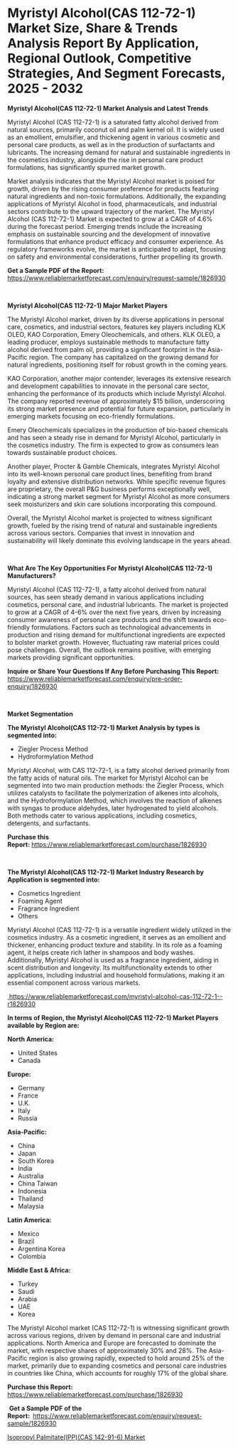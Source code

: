<p><h1>Myristyl Alcohol(CAS 112-72-1) Market Size, Share & Trends Analysis Report By Application, Regional Outlook, Competitive Strategies, And Segment Forecasts, 2025 - 2032</h1></p><p><strong>Myristyl Alcohol(CAS 112-72-1) Market Analysis and Latest Trends</strong></p>
<p><p>Myristyl Alcohol (CAS 112-72-1) is a saturated fatty alcohol derived from natural sources, primarily coconut oil and palm kernel oil. It is widely used as an emollient, emulsifier, and thickening agent in various cosmetic and personal care products, as well as in the production of surfactants and lubricants. The increasing demand for natural and sustainable ingredients in the cosmetics industry, alongside the rise in personal care product formulations, has significantly spurred market growth.</p><p>Market analysis indicates that the Myristyl Alcohol market is poised for growth, driven by the rising consumer preference for products featuring natural ingredients and non-toxic formulations. Additionally, the expanding applications of Myristyl Alcohol in food, pharmaceuticals, and industrial sectors contribute to the upward trajectory of the market. The Myristyl Alcohol (CAS 112-72-1) Market is expected to grow at a CAGR of 4.6% during the forecast period. Emerging trends include the increasing emphasis on sustainable sourcing and the development of innovative formulations that enhance product efficacy and consumer experience. As regulatory frameworks evolve, the market is anticipated to adapt, focusing on safety and environmental considerations, further propelling its growth.</p></p>
<p><strong>Get a Sample PDF of the Report:&nbsp;</strong> <a href="https://www.reliablemarketforecast.com/enquiry/request-sample/1826930?utm_campaign=1108&utm_medium=2&utm_source=Github&utm_content=ia&utm_term=03022025&utm_id=myristyl-alcoholcas-112-72-1">https://www.reliablemarketforecast.com/enquiry/request-sample/1826930</a></p>
<p>&nbsp;</p>
<p><strong>Myristyl Alcohol(CAS 112-72-1) Major Market Players</strong></p>
<p><p>The Myristyl Alcohol market, driven by its diverse applications in personal care, cosmetics, and industrial sectors, features key players including KLK OLEO, KAO Corporation, Emery Oleochemicals, and others. KLK OLEO, a leading producer, employs sustainable methods to manufacture fatty alcohol derived from palm oil, providing a significant footprint in the Asia-Pacific region. The company has capitalized on the growing demand for natural ingredients, positioning itself for robust growth in the coming years.</p><p>KAO Corporation, another major contender, leverages its extensive research and development capabilities to innovate in the personal care sector, enhancing the performance of its products which include Myristyl Alcohol. The company reported revenue of approximately $15 billion, underscoring its strong market presence and potential for future expansion, particularly in emerging markets focusing on eco-friendly formulations.</p><p>Emery Oleochemicals specializes in the production of bio-based chemicals and has seen a steady rise in demand for Myristyl Alcohol, particularly in the cosmetics industry. The firm is expected to grow as consumers lean towards sustainable product choices.</p><p>Another player, Procter & Gamble Chemicals, integrates Myristyl Alcohol into its well-known personal care product lines, benefiting from brand loyalty and extensive distribution networks. While specific revenue figures are proprietary, the overall P&G business performs exceptionally well, indicating a strong market segment for Myristyl Alcohol as more consumers seek moisturizers and skin care solutions incorporating this compound.</p><p>Overall, the Myristyl Alcohol market is projected to witness significant growth, fueled by the rising trend of natural and sustainable ingredients across various sectors. Companies that invest in innovation and sustainability will likely dominate this evolving landscape in the years ahead.</p></p>
<p>&nbsp;</p>
<p><strong>What Are The Key Opportunities For Myristyl Alcohol(CAS 112-72-1) Manufacturers?</strong></p>
<p><p>Myristyl Alcohol (CAS 112-72-1), a fatty alcohol derived from natural sources, has seen steady demand in various applications including cosmetics, personal care, and industrial lubricants. The market is projected to grow at a CAGR of 4-6% over the next five years, driven by increasing consumer awareness of personal care products and the shift towards eco-friendly formulations. Factors such as technological advancements in production and rising demand for multifunctional ingredients are expected to bolster market growth. However, fluctuating raw material prices could pose challenges. Overall, the outlook remains positive, with emerging markets providing significant opportunities.</p></p>
<p><strong>Inquire or Share Your Questions If Any Before Purchasing This Report:</strong> <a href="https://www.reliablemarketforecast.com/enquiry/pre-order-enquiry/1826930?utm_campaign=1108&utm_medium=2&utm_source=Github&utm_content=ia&utm_term=03022025&utm_id=myristyl-alcoholcas-112-72-1">https://www.reliablemarketforecast.com/enquiry/pre-order-enquiry/1826930</a></p>
<p>&nbsp;</p>
<p><strong>Market Segmentation</strong></p>
<p><strong>The Myristyl Alcohol(CAS 112-72-1) Market Analysis by types is segmented into:</strong></p>
<p><ul><li>Ziegler Process Method</li><li>Hydroformylation Method</li></ul></p>
<p><p>Myristyl Alcohol, with CAS 112-72-1, is a fatty alcohol derived primarily from the fatty acids of natural oils. The market for Myristyl Alcohol can be segmented into two main production methods: the Ziegler Process, which utilizes catalysts to facilitate the polymerization of alkenes into alcohols, and the Hydroformylation Method, which involves the reaction of alkenes with syngas to produce aldehydes, later hydrogenated to yield alcohols. Both methods cater to various applications, including cosmetics, detergents, and surfactants.</p></p>
<p><strong>Purchase this Report:&nbsp;</strong><a href="https://www.reliablemarketforecast.com/purchase/1826930?utm_campaign=1108&utm_medium=2&utm_source=Github&utm_content=ia&utm_term=03022025&utm_id=myristyl-alcoholcas-112-72-1">https://www.reliablemarketforecast.com/purchase/1826930</a></p>
<p>&nbsp;</p>
<p><strong>The Myristyl Alcohol(CAS 112-72-1) Market Industry Research by Application is segmented into:</strong></p>
<p><ul><li>Cosmetics Ingredient</li><li>Foaming Agent</li><li>Fragrance Ingredient</li><li>Others</li></ul></p>
<p><p>Myristyl Alcohol (CAS 112-72-1) is a versatile ingredient widely utilized in the cosmetics industry. As a cosmetic ingredient, it serves as an emollient and thickener, enhancing product texture and stability. In its role as a foaming agent, it helps create rich lather in shampoos and body washes. Additionally, Myristyl Alcohol is used as a fragrance ingredient, aiding in scent distribution and longevity. Its multifunctionality extends to other applications, including industrial and household formulations, making it an essential component across various markets.</p></p>
<p><a href="https://www.reliablemarketforecast.com/myristyl-alcohol-cas-112-72-1--r1826930?utm_campaign=1108&utm_medium=2&utm_source=Github&utm_content=ia&utm_term=03022025&utm_id=myristyl-alcoholcas-112-72-1">&nbsp;https://www.reliablemarketforecast.com/myristyl-alcohol-cas-112-72-1--r1826930</a></p>
<p><strong>In terms of Region, the Myristyl Alcohol(CAS 112-72-1) Market Players available by Region are:</strong></p>
<p>
    <p> <strong> North America: </strong>
        <ul>
            <li>United States</li>
            <li>Canada</li>
        </ul>
        </p> 
    <p> <strong> Europe: </strong>
        <ul>
            <li>Germany</li>
            <li>France</li>
            <li>U.K.</li>
            <li>Italy</li>
            <li>Russia</li>
        </ul>
        </p> 
    <p> <strong> Asia-Pacific: </strong>
        <ul>
            <li>China</li>
            <li>Japan</li>
            <li>South Korea</li>
            <li>India</li>
            <li>Australia</li>
            <li>China Taiwan</li>
            <li>Indonesia</li>
            <li>Thailand</li>
            <li>Malaysia</li>
        </ul>
        </p> 
    <p> <strong> Latin America: </strong>
        <ul>
            <li>Mexico</li>
            <li>Brazil</li>
            <li>Argentina Korea</li>
            <li>Colombia</li>
        </ul>
        </p> 
    <p> <strong> Middle East & Africa: </strong>
        <ul>
            <li>Turkey</li>
            <li>Saudi</li>
            <li>Arabia</li>
            <li>UAE</li>
            <li>Korea</li>
        </ul>
    </p>
    </p>
<p><p>The Myristyl Alcohol market (CAS 112-72-1) is witnessing significant growth across various regions, driven by demand in personal care and industrial applications. North America and Europe are forecasted to dominate the market, with respective shares of approximately 30% and 28%. The Asia-Pacific region is also growing rapidly, expected to hold around 25% of the market, primarily due to expanding cosmetics and personal care industries in countries like China, which accounts for roughly 17% of the global share.</p></p>
<p><strong>Purchase this Report: </strong><a href="https://www.reliablemarketforecast.com/purchase/1826930?utm_campaign=1108&utm_medium=2&utm_source=Github&utm_content=ia&utm_term=03022025&utm_id=myristyl-alcoholcas-112-72-1">https://www.reliablemarketforecast.com/purchase/1826930</a></p>
<p>&nbsp;<strong>Get a Sample PDF of the Report:&nbsp;&nbsp;</strong><a href="https://www.reliablemarketforecast.com/enquiry/request-sample/1826930?utm_campaign=1108&utm_medium=2&utm_source=Github&utm_content=ia&utm_term=03022025&utm_id=myristyl-alcoholcas-112-72-1">https://www.reliablemarketforecast.com/enquiry/request-sample/1826930</a></p>
<p><strong></strong></p>
<p><p><a href="https://github.com/CliffMedina6/Market-Research-Report-List-7/blob/main/isopropyl-palmitateippcas-142-91-6-market.md?utm_campaign=1108&utm_medium=2&utm_source=Github&utm_content=ia&utm_term=03022025&utm_id=myristyl-alcoholcas-112-72-1">Isopropyl Palmitate(IPP)(CAS 142-91-6) Market</a></p></p>